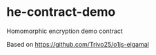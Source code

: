# he-contract-demo

Homomorphic encryption demo contract

Based on https://github.com/Trivo25/o1js-elgamal
